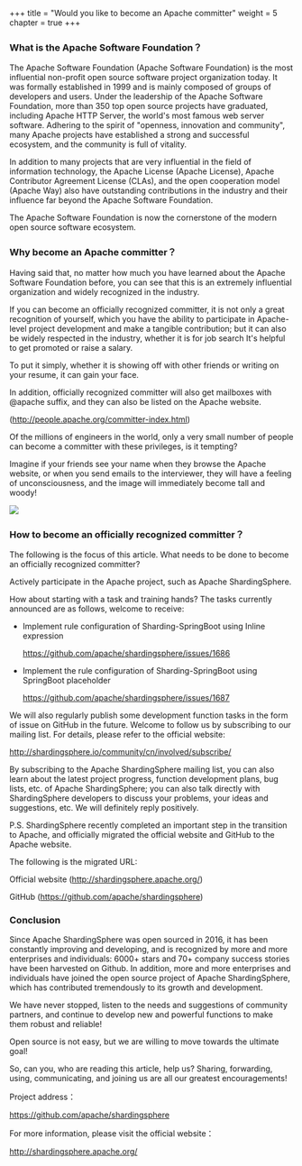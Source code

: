 +++
title = "Would you like to become an Apache committer"
weight = 5
chapter = true
+++

### What is the Apache Software Foundation？

The Apache Software Foundation (Apache Software Foundation) is the most influential non-profit open source software project organization today. It was formally established in 1999 and is mainly composed of groups of developers and users. Under the leadership of the Apache Software Foundation, more than 350 top open source projects have graduated, including Apache HTTP Server, the world's most famous web server software. Adhering to the spirit of "openness, innovation and community", many Apache projects have established a strong and successful ecosystem, and the community is full of vitality.

In addition to many projects that are very influential in the field of information technology, the Apache License (Apache License), Apache Contributor Agreement License (CLAs), and the open cooperation model (Apache Way) also have outstanding contributions in the industry and their influence far beyond the Apache Software Foundation.

The Apache Software Foundation is now the cornerstone of the modern open source software ecosystem.

### Why become an Apache committer？

Having said that, no matter how much you have learned about the Apache Software Foundation before, you can see that this is an extremely influential organization and widely recognized in the industry.

If you can become an officially recognized committer, it is not only a great recognition of yourself, which you have the ability to participate in Apache-level project development and make a tangible contribution; but it can also be widely respected in the industry, whether it is for job search It's helpful to get promoted or raise a salary.

To put it simply, whether it is showing off with other friends or writing on your resume, it can gain your face.

In addition, officially recognized committer will also get mailboxes with @apache suffix, and they can also be listed on the Apache website.

 (http://people.apache.org/committer-index.html) 


Of the millions of engineers in the world, only a very small number of people can become a committer with these privileges, is it tempting?

Imagine if your friends see your name when they browse the Apache website, or when you send emails to the interviewer, they will have a feeling of unconsciousness, and the image will immediately become tall and woody!

![](https://shardingsphere.apache.org/blog/img/committer1.jpg)

### How to become an officially recognized committer？

The following is the focus of this article. What needs to be done to become an officially recognized committer?


Actively participate in the Apache project, such as Apache ShardingSphere.



How about starting with a task and training hands? The tasks currently announced are as follows, welcome to receive:

- Implement rule configuration of Sharding-SpringBoot using Inline expression

  https://github.com/apache/shardingsphere/issues/1686

- Implement the rule configuration of Sharding-SpringBoot using SpringBoot placeholder

  https://github.com/apache/shardingsphere/issues/1687


We will also regularly publish some development function tasks in the form of issue on GitHub in the future. Welcome to follow us by subscribing to our mailing list. For details, please refer to the official website:

http://shardingsphere.io/community/cn/involved/subscribe/

By subscribing to the Apache ShardingSphere mailing list, you can also learn about the latest project progress, function development plans, bug lists, etc. of Apache ShardingSphere; you can also talk directly with ShardingSphere developers to discuss your problems, your ideas and suggestions, etc. We will definitely reply positively.

P.S. ShardingSphere recently completed an important step in the transition to Apache, and officially migrated the official website and GitHub to the Apache website.

The following is the migrated URL:

Official website (http://shardingsphere.apache.org/) 

GitHub (https://github.com/apache/shardingsphere) 

### Conclusion

Since Apache ShardingSphere was open sourced in 2016, it has been constantly improving and developing, and is recognized by more and more enterprises and individuals: 6000+ stars and 70+ company success stories have been harvested on Github. In addition, more and more enterprises and individuals have joined the open source project of Apache ShardingSphere, which has contributed tremendously to its growth and development.

We have never stopped, listen to the needs and suggestions of community partners, and continue to develop new and powerful functions to make them robust and reliable!

Open source is not easy, but we are willing to move towards the ultimate goal!

So, can you, who are reading this article, help us? Sharing, forwarding, using, communicating, and joining us are all our greatest encouragements!

Project address：

https://github.com/apache/shardingsphere


For more information, please visit the official website：

http://shardingsphere.apache.org/
